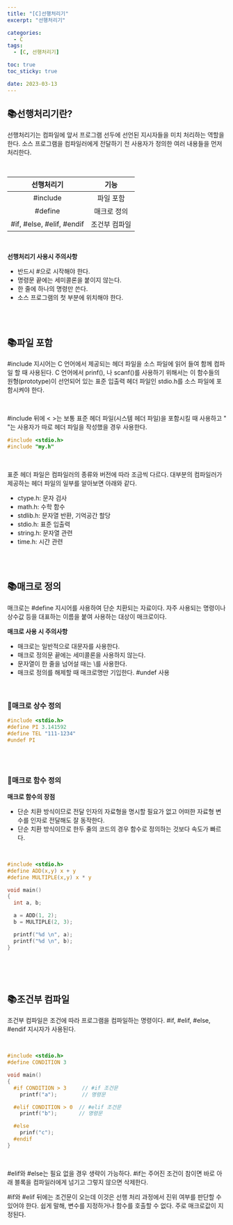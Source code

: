 ```yaml
---
title: "[C]선행처리기"
excerpt: "선행처리기"

categories:
  - C
tags:
  - [C, 선행처리기]

toc: true
toc_sticky: true

date: 2023-03-13
---
```


## 📚선행처리기란?
선행처리기는 컴파일에 앞서 프로그램 선두에 선언된 지시자들을 미치 처리하는 역할을 한다. 소스 프로그램을 컴파일러에게 전달하기 전 사용자가 정의한 여러 내용들을 먼저 처리한다.

<br>

| 선행처리기 | 기능 |
| :---: | :---: |
| #include | 파일 포함 |
| #define | 매크로 정의 |
| #if, #else, #elif, #endif | 조건부 컴파일

<br>

**선행처리기 사용시 주의사항**

* 반드시 #으로 시작해야 한다.
* 명령문 끝에는 세미콜론을 붙이지 않는다.
* 한 줄에 하나의 명령만 쓴다.
* 소스 프로그램의 첫 부분에 위치해야 한다.

<br><br>

## 📚파일 포함
#include 지시어는 C 언어에서 제공되는 헤더 파일을 소스 파일에 읽어 들여 함께 컴파일 할 때 사용된다. C 언어에서 prinf(), 나 scanf()를 사용하기 위해서는 이 함수들의 원형(prototype)이 선언되어 있는 표준 입출력 헤더 파일인 stdio.h를 소스 파일에 포함시켜야 한다.

<br>

#include 뒤에 < >는 보통 표준 헤더 파일(시스템 헤더 파일)을 포함시킬 때 사용하고 " "는 사용자가 따로 헤더 파일을 작성했을 경우 사용한다.

```c
#include <stdio.h>
#include "my.h"
```

<br>

표준 헤더 파일은 컴파일러의 종류와 버전에 따라 조금씩 다르다. 대부분의 컴파일러가 제공하는 헤더 파일의 일부를 알아보면 아래와 같다.

  * ctype.h: 문자 검사
  * math.h: 수학 함수
  * stdlib.h: 문자열 반환, 기억공간 할당
  * stdio.h: 표준 입출력
  * string.h: 문자열 관련
  * time.h: 시간 관련

<br><br>

## 📚매크로 정의
매크로는 #define 지시어를 사용하여 단순 치환되는 자료이다. 자주 사용되는 명령이나 상수값 등을 대표하는 이름을 붙여 사용하는 대상이 매크로이다.

**매크로 사용 시 주의사항**

* 매크로는 일반적으로 대문자를 사용한다.
* 매크로 정의문 끝에는 세미콜론을 사용하지 않는다.
* 문자열이 한 줄을 넘어설 때는 \를 사용한다.
* 매크로 정의를 해제할 때 매크로명만 기입한다. #undef 사용

<br>

### 📄매크로 상수 정의

```c
#include <stdio.h>
#define PI 3.141592
#define TEL "111-1234"
#undef PI
```

<br><br>

### 📄매크로 함수 정의
**매크로 함수의 장점**

  * 단순 치환 방식이므로 전달 인자의 자료형을 명시할 필요가 없고 어떠한 자료형 변수를 인자로 전달해도 잘 동작한다.
  * 단순 치환 방식이므로 한두 줄의 코드의 경우 함수로 정의하는 것보다 속도가 빠르다.

<br>

```c
#include <stdio.h>
#define ADD(x,y) x + y
#define MULTIPLE(x,y) x * y

void main()
{
  int a, b;

  a = ADD(1, 2);
  b = MULTIPLE(2, 3);

  printf("%d \n", a);
  printf("%d \n", b);
}
```

<br><br><br>

## 📚조건부 컴파일
조건부 컴파일은 조건에 따라 프로그램을 컴파일하는 명령이다. #if, #elif, #else, #endif 지시자가 사용된다.

<br>

```c
#include <stdio.h>
#define CONDITION 3

void main()
{
  #if CONDITION > 3     // #if 조건문
    printf("a");        // 명령문

  #elif CONDITION > 0  // #elif 조건문
    printf("b");       // 명령문

  #else
    prinf("c");
  #endif
}
```

<br>

#elif와 #else는 필요 없을 경우 생략이 가능하다. #if는 주어진 조건이 참이면 바로 아래 블록을 컴파일러에게 넘기고 그렇지 않으면 삭제한다.

#if와 #elif 뒤에는 조건문이 오는데 이것은 선행 처리 과정에서 진위 여부를 판단할 수 있어야 한다. 쉽게 말해, 변수를 지정하거나 함수를 호출할 수 없다. 주로 매크로값이 지정된다.